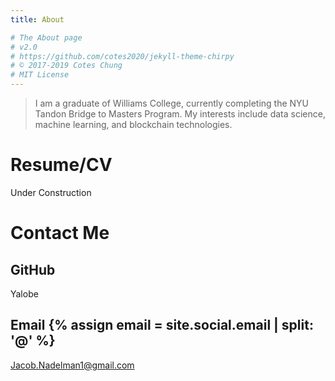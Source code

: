```yaml
---
title: About

# The About page
# v2.0
# https://github.com/cotes2020/jekyll-theme-chirpy
# © 2017-2019 Cotes Chung
# MIT License
---
```


> I am a graduate of Williams College, currently completing the NYU Tandon Bridge to Masters Program. My interests include data science, machine learning, and blockchain technologies.

# Resume/CV

Under Construction

# Contact Me

 ## GitHub<a href="https://github.com/{{ site.github.username }}" target="_blank"> <i class="fab fa-github-alt"></i> </a>

 Yalobe

## Email {% assign email = site.social.email | split: '@' %} <a href="javascript:window.open('mailto:' + ['{{ email[0] }}','{{ email[1] }}'].join('@'))"> <i class="fas fa-envelope"></i> </a> 

Jacob.Nadelman1@gmail.com